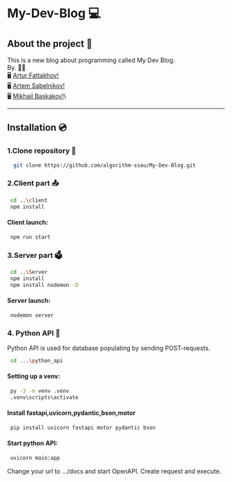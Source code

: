 # My-Dev-Blog 💻
## About the project 📖
This is a new blog about programming called My Dev Blog.\
By. 🧑‍🎓\
🖥️ [Artur Fattakhov!](https://github.com/rtSblnkv)\
🖥️ [Artem Sabelnikov!](https://github.com/mix4il)\
🖥️ [Mikhail Baskakov!](https://github.com/thundernorain)\
***
## Installation 💿
### 1.Clone repository 📂
 ```bash
   git clone https://github.com/algorithm-ssau/My-Dev-Blog.git
 ```
### 2.Client part 📤
 ```bash
  cd ..\client 
  npm install
 ```
#### Client launch: 
 ```bash
  npm run start
 ```
### 3.Server part 🗳️
 ```bash
  cd ..\Server 
  npm install
  npm install nodemon -D
 ```
#### Server launch:
```bash
 nodemon server
```

### 4. Python API 🐍
Python API is used for database populating by sending POST-requests.
```bash
 cd ...\python_api
```
#### Setting up a venv:
 ```bash
  py -3 -m venv .venv
  .venv\scripts\activate
 ```
#### Install fastapi,uvicorn,pydantic,bson,motor
 ```bash
  pip install uvicorn fastapi motor pydantic bson
 ```
#### Start python API:
 ```bash
  uvicorn main:app
 ```
 Change your url to .../docs and start OpenAPI.
 Create request and execute.


